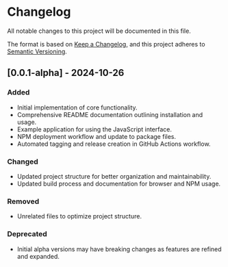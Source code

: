 # Changelog

All notable changes to this project will be documented in this file.

The format is based on [Keep a Changelog](https://keepachangelog.com/en/1.0.0/), and this project adheres to [Semantic Versioning](https://semver.org/spec/v2.0.0.html).

## [0.0.1-alpha] - 2024-10-26

### Added
- Initial implementation of core functionality.
- Comprehensive README documentation outlining installation and usage.
- Example application for using the JavaScript interface.
- NPM deployment workflow and update to package files.
- Automated tagging and release creation in GitHub Actions workflow.

### Changed
- Updated project structure for better organization and maintainability.
- Updated build process and documentation for browser and NPM usage.

### Removed
- Unrelated files to optimize project structure.

### Deprecated
- Initial alpha versions may have breaking changes as features are refined and expanded.